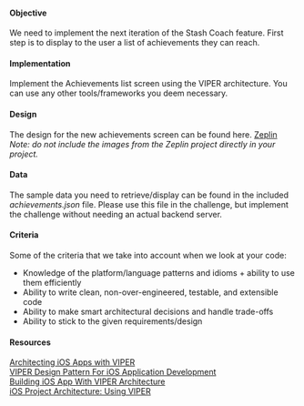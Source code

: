 #### Objective
We need to implement the next iteration of the Stash Coach feature.  First step is to display to the user a list of achievements they can reach.  

#### Implementation
Implement the Achievements list screen using the VIPER architecture.  You can use any other tools/frameworks you deem necessary.

#### Design
The design for the new achievements screen can be found here. [Zeplin](https://scene.zeplin.io/project/5a5f7e1b4f9f24b874e0f19f/screen/5a60bbcacf6165237301ee21)
<br>_Note: do not include the images from the Zeplin project directly in your project._

#### Data
The sample data you need to retrieve/display can be found in the included _achievements.json_ file.  Please use this file in the challenge, but implement the challenge without needing an actual backend server.

#### Criteria
Some of the criteria that we take into account when we look at your code:
  - Knowledge of the platform/language patterns and idioms + ability to use them efficiently
  - Ability to write clean, non-over-engineered, testable, and extensible code
  - Ability to make smart architectural decisions and handle trade-offs
  - Ability to stick to the given requirements/design

#### Resources
[Architecting iOS Apps with VIPER](https://www.objc.io/issues/13-architecture/viper/)  
[VIPER Design Pattern For iOS Application Development](https://medium.com/@smalam119/viper-design-pattern-for-ios-application-development-7a9703902af6)  
[Building iOS App With VIPER Architecture](https://blog.mindorks.com/building-ios-app-with-viper-architecture-8109acc72227)  
[iOS Project Architecture: Using VIPER](https://cheesecakelabs.com/blog/ios-project-architecture-using-viper/)
